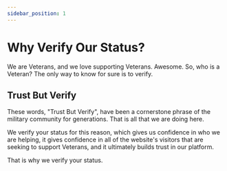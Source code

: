 ```yaml
---
sidebar_position: 1
---
```


# Why Verify Our Status?

We are Veterans, and we love supporting Veterans. Awesome. So, who is a Veteran? The only way to know for sure is to verify.

## Trust But Verify

These words, &quot;Trust But Verify&quot;, have been a cornerstone phrase of the military community for generations. That is all that we are doing here.

We verify your status for this reason, which gives us confidence in who we are helping, it gives confidence in all of the website&apos;s visitors that are seeking to support Veterans, and it ultimately builds trust in our platform.

That is why we verify your status.
